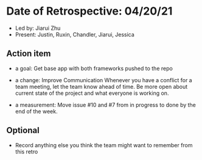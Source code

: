 # Date of Retrospective: 04/20/21

* Led by: Jiarui Zhu
* Present: Justin, Ruxin, Chandler, Jiarui, Jessica

## Action item

* a goal: Get base app with both frameworks pushed to the repo
          
* a change: Improve Communication 
Whenever you have a conflict for a team meeting, let the team know ahead of time.
Be more open about current state of the project and what everyone is working on.
                             
* a measurement: Move issue #10 and #7 from in progress to done by the end of the week.
 
## Optional

* Record anything else you think the team might want to remember from this retro
